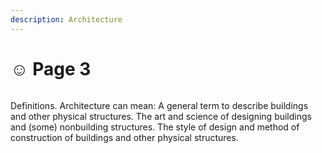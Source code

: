 ```yaml
---
description: Architecture
---
```


# ☺️ Page 3

<figure><img src="https://images.unsplash.com/photo-1702908324645-10014fc55593?crop=entropy&#x26;cs=srgb&#x26;fm=jpg&#x26;ixid=M3wxOTcwMjR8MHwxfHJhbmRvbXx8fHx8fHx8fDE3MDU2NjA1Mjl8&#x26;ixlib=rb-4.0.3&#x26;q=85" alt=""><figcaption></figcaption></figure>

Definitions. Architecture can mean: A general term to describe buildings and other physical structures. The art and science of designing buildings and (some) nonbuilding structures. The style of design and method of construction of buildings and other physical structures.
